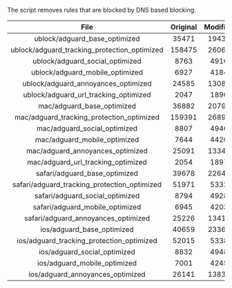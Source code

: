 The script removes rules that are blocked by DNS based blocking.


| File | Original | Modified |
|:----:|:-----:|:-----:|
| ublock/adguard_base_optimized | 35471 | 19433 |
| ublock/adguard_tracking_protection_optimized | 158475 | 26066 |
| ublock/adguard_social_optimized | 8763 | 4910 |
| ublock/adguard_mobile_optimized | 6927 | 4184 |
| ublock/adguard_annoyances_optimized | 24585 | 13081 |
| ublock/adguard_url_tracking_optimized | 2047 | 1890 |
| mac/adguard_base_optimized | 36882 | 20791 |
| mac/adguard_tracking_protection_optimized | 159391 | 26892 |
| mac/adguard_social_optimized | 8807 | 4946 |
| mac/adguard_mobile_optimized | 7644 | 4420 |
| mac/adguard_annoyances_optimized | 25091 | 13343 |
| mac/adguard_url_tracking_optimized | 2054 | 1897 |
| safari/adguard_base_optimized | 39678 | 22641 |
| safari/adguard_tracking_protection_optimized | 51971 | 5332 |
| safari/adguard_social_optimized | 8794 | 4928 |
| safari/adguard_mobile_optimized | 6945 | 4203 |
| safari/adguard_annoyances_optimized | 25226 | 13419 |
| ios/adguard_base_optimized | 40659 | 23360 |
| ios/adguard_tracking_protection_optimized | 52015 | 5338 |
| ios/adguard_social_optimized | 8832 | 4948 |
| ios/adguard_mobile_optimized | 7001 | 4245 |
| ios/adguard_annoyances_optimized | 26141 | 13839 |